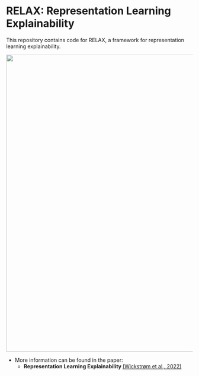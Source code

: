 # RELAX: Representation Learning Explainability

This repository contains code for RELAX, a framework for representation learning explainability.

</p>
<p align="center">
  <img width="800" src="https://raw.githubusercontent.com/RELAX/blob/relax-framework.png">
</p>

- More information can be found in the paper:
    - <b>Representation Learning Explainability </b><a href="https://arxiv.org/abs/2112.10161">(Wickstrøm et al., 2022)</a>
